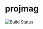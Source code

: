 # projmag
[![Build Status](https://api.cirrus-ci.com/github/USER/REPO.svg)](https://cirrus-ci.com/github/asfoury/projmag)
